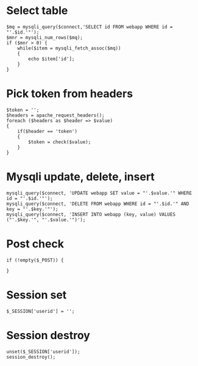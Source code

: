 # Select table
```
$mq = mysqli_query($connect,'SELECT id FROM webapp WHERE id = "'.$id.'"');
$mnr = mysqli_num_rows($mq);
if ($mnr > 0) {
	while($item = mysqli_fetch_assoc($mq))
	{
		echo $item['id'];
	}
}
```
# Pick token from headers
```
$token = '';
$headers = apache_request_headers();
foreach ($headers as $header => $value) 
{
	if($header == 'token')
	{
		$token = check($value);
	}
}
```
# Mysqli update, delete, insert
```
mysqli_query($connect, 'UPDATE webapp SET value = "'.$value.'" WHERE id = "'.$id.'"');
mysqli_query($connect, 'DELETE FROM webapp WHERE id = "'.$id.'" AND key = "'.$key.'"');	
mysqli_query($connect, 'INSERT INTO webapp (key, value) VALUES ("'.$key.'", "'.$value.'")');
```
# Post check
```
if (!empty($_POST)) {
	
}
```
# Session set
```
$_SESSION['userid'] = '';
```
# Session destroy
```
unset($_SESSION['userid']);
session_destroy();
```
